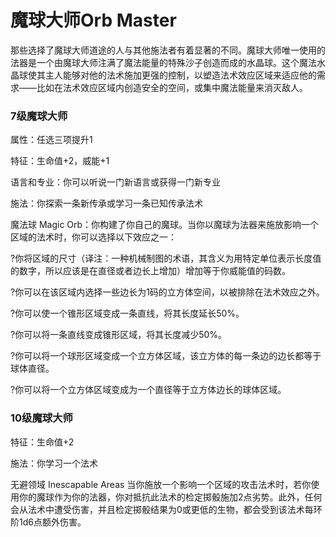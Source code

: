 # 魔球大师Orb Master

那些选择了魔球大师道途的人与其他施法者有着显著的不同。魔球大师唯一使用的法器是一个由魔球大师注满了魔法能量的特殊沙子创造而成的水晶球。这个魔法水晶球使其主人能够对他的法术施加更强的控制，以塑造法术效应区域来适应他的需求——比如在法术效应区域内创造安全的空间，或集中魔法能量来消灭敌人。

### 7级魔球大师

属性：任选三项提升1

特征：生命值+2，威能+1

语言和专业：你可以听说一门新语言或获得一门新专业

施法：你探索一条新传承或学习一条已知传承法术

魔法球 Magic
Orb：你构建了你自己的魔球。当你以魔球为法器来施放影响一个区域的法术时，你可以选择以下效应之一：

?你将区域的尺寸（译注：一种机械制图的术语，其含义为用特定单位表示长度值的数字，所以应该是在直径或者边长上增加）增加等于你威能值的码数。

?你可以在该区域内选择一些边长为1码的立方体空间，以被排除在法术效应之外。

?你可以使一个锥形区域变成一条直线，将其长度延长50%。

?你可以将一条直线变成锥形区域，将其长度减少50%。

?你可以将一个球形区域变成一个立方体区域，该立方体的每一条边的边长都等于球体直径。

?你可以将一个立方体区域变成为一个直径等于立方体边长的球体区域。

### 10级魔球大师

特征：生命值+2

施法：你学习一个法术

无避领域 Inescapable Areas
当你施放一个影响一个区域的攻击法术时，若你使用你的魔球作为你的法器，你对抵抗此法术的检定掷骰施加2点劣势。此外，任何会从法术中遭受伤害，并且检定掷骰结果为0或更低的生物，都会受到该法术每环阶1d6点额外伤害。
